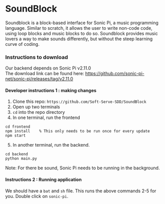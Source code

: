 # SoundBlock

Soundblock is a block-based interface for Sonic Pi, a music programming language. 
Similar to scratch, it allows the user to write non-code code, using loop blocks 
and music blocks to do so. Soundblock provides music lovers a way to make sounds differently, 
but without the steep learning curve of coding.

### Instructions to download

Our backend depends on Sonic Pi v2.11.0  
The download link can be found here:  https://github.com/sonic-pi-net/sonic-pi/releases/tag/v2.11.0

#### Developer instructions 1 : making changes
1. Clone this repo: `https://github.com/Soft-Serve-SDD/SoundBlock`
2. Open up two terminals
3. `cd` into the repo directory
4. In one terminal, run the frontend
```
cd frontend
npm install    % This only needs to be run once for every update
npm start
```
5. In another terminal, run the backend.
```
cd backend
python main.py
```

Note: For there be sound, Sonic Pi needs to be running in the background. 

#### Instructions 2 : Running application 
We should have a `bat` and `sh` file. This runs the above commands 2-5 for you. Double click on `sonic-pi`.

